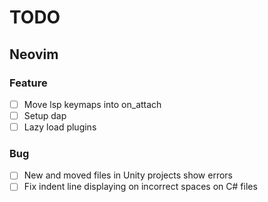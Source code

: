 # TODO

## Neovim

### Feature

- [ ] Move lsp keymaps into on_attach
- [ ] Setup dap
- [ ] Lazy load plugins

### Bug

- [ ] New and moved files in Unity projects show errors
- [ ] Fix indent line displaying on incorrect spaces on C# files
